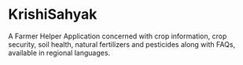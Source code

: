 # KrishiSahyak
A Farmer Helper Application concerned with crop information, crop security, soil health, natural fertilizers and pesticides along with FAQs, available in regional languages.

